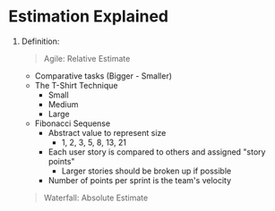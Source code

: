 # Estimation Explained

1. Definition:

   > Agile: Relative Estimate

   - Comparative tasks (Bigger - Smaller)
   - The T-Shirt Technique
     - Small
     - Medium
     - Large
   - Fibonacci Sequense
     - Abstract value to represent size
       - 1, 2, 3, 5, 8, 13, 21
     - Each user story is compared to others and assigned "story points"
       - Larger stories should be broken up if possible
     - Number of points per sprint is the team's velocity

   > Waterfall: Absolute Estimate
